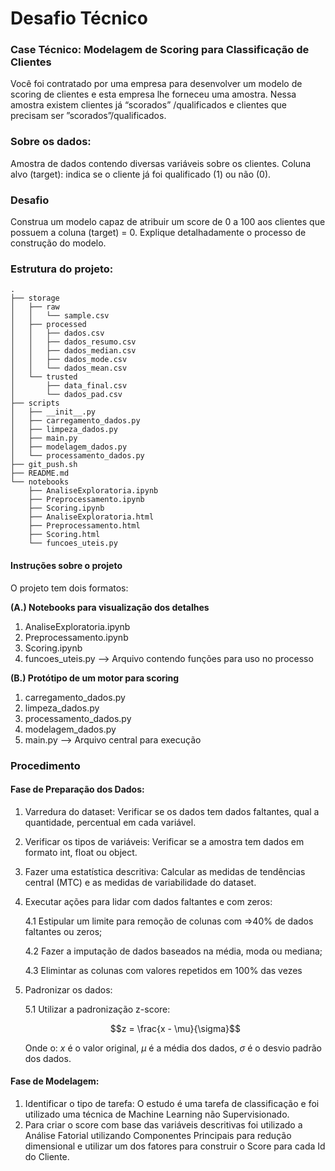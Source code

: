 # Desafio Técnico

### Case Técnico: Modelagem de Scoring para Classificação de Clientes</b>
Você foi contratado por uma empresa para desenvolver um modelo de scoring de clientes e esta empresa lhe forneceu uma amostra.
Nessa amostra existem clientes já “scorados” /qualificados e clientes que precisam ser ”scorados”/qualificados.

### Sobre os dados:

Amostra de dados contendo diversas variáveis sobre os clientes.
Coluna alvo (target): indica se o cliente já foi qualificado (1) ou não (0).

### Desafio

Construa um modelo capaz de atribuir um score de 0 a 100 aos clientes que possuem a coluna (target) = 0.
Explique detalhadamente o processo de construção do modelo.

### Estrutura do projeto:

```
.
├── storage
│   ├── raw
│   │   └── sample.csv
│   ├── processed
│   │   ├── dados.csv       
│   │   ├── dados_resumo.csv
│   │   ├── dados_median.csv
│   │   ├── dados_mode.csv  
│   │   └── dados_mean.csv  
│   └── trusted
│       ├── data_final.csv
│       └── dados_pad.csv 
├── scripts
│   ├── __init__.py
│   ├── carregamento_dados.py
│   ├── limpeza_dados.py     
│   ├── main.py
│   ├── modelagem_dados.py   
│   └── processamento_dados.py
├── git_push.sh
├── README.md
└── notebooks
    ├── AnaliseExploratoria.ipynb
    ├── Preprocessamento.ipynb   
    ├── Scoring.ipynb
    ├── AnaliseExploratoria.html
    ├── Preprocessamento.html
    ├── Scoring.html
    └── funcoes_uteis.py
```

#### Instruções sobre o projeto
O projeto tem dois formatos:

**(A.) Notebooks para visualização dos detalhes**
1. AnaliseExploratoria.ipynb 
2. Preprocessamento.ipynb 
3. Scoring.ipynb 
4. funcoes_uteis.py  --> Arquivo contendo funções para uso no processo

**(B.) Protótipo de um motor para scoring**
1. carregamento_dados.py
2. limpeza_dados.py
2. processamento_dados.py
3. modelagem_dados.py 
4. main.py  --> Arquivo central para execução

### Procedimento

#### Fase de Preparação dos Dados:
1. Varredura do dataset:
Verificar se os dados tem dados faltantes, qual a quantidade, percentual em cada variável.

2. Verificar os tipos de variáveis:
Verificar se a amostra tem dados em formato int, float ou object.

3. Fazer uma estatística descritiva:
Calcular as medidas de tendências central (MTC) e as medidas de variabilidade do dataset.

4. Executar ações para lidar com dados faltantes e com zeros:

    4.1 Estipular um limite para remoção de colunas com =>40% de dados faltantes ou zeros;

    4.2 Fazer a imputação de dados baseados na média, moda ou mediana;

    4.3 Elimintar as colunas com valores repetidos em 100% das vezes

5. Padronizar os dados:

    5.1 Utilizar a padronização z-score:

    $$z = \frac{x - \mu}{\sigma}$$

    Onde o:
    $x$ é o valor original,
    $\mu$ é a média dos dados,
    $\sigma$ é o desvio padrão dos dados.

#### Fase de Modelagem:
1. Identificar o tipo de tarefa: 
    O estudo é uma tarefa de classificação e foi utilizado uma técnica de Machine Learning não Supervisionado.
2. Para criar o score com base das variáveis descritivas foi utilizado a Análise Fatorial utilizando Componentes Principais para redução dimensional e utilizar um dos fatores para construir o Score para cada Id do Cliente.





